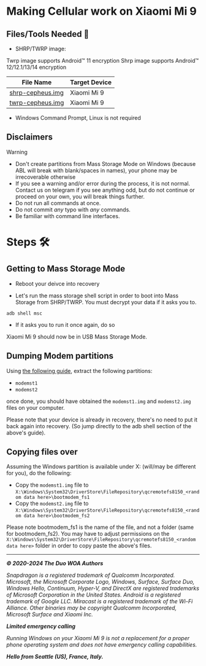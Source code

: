 # Making Cellular work on Xiaomi Mi 9

## Files/Tools Needed 📃

- SHRP/TWRP image:

Twrp image supports Android™ 11 encryption
Shrp image supports Android™ 12/12.1/13/14 encryption

| File Name                                       | Target Device         |
|-------------------------------------------------|-----------------------|
| [shrp-cepheus.img](https://github.com/woacepheus/Port-Windows-11-XiaoMI-9/releases/download/recoveries/shrp-recovery.img) | Xiaomi Mi 9 |
| [twrp-cepheus.img](https://github.com/woacepheus/Port-Windows-11-XiaoMI-9/releases/download/recoveries/twrp-cepheus.img) | Xiaomi Mi 9 |

- Windows Command Prompt, Linux is not required

## Disclaimers

> [!WARNING]
> - Don't create partitions from Mass Storage Mode on Windows (because ABL will break with blank/spaces in names), your phone may be irrecoverable otherwise
> - If you see a warning and/or error during the process, it is not normal. Contact us on telegram if you see anything odd, but do not continue or proceed on your own, you will break things further.
> - Do not run all commands at once.
> - Do not commit *any* typo with *any* commands.
> - Be familiar with command line interfaces.

# Steps 🛠️

## Getting to Mass Storage Mode

- Reboot your deivce into recovery

- Let's run the mass storage shell script in order to boot into Mass Storage from SHRP/TWRP. You must decrypt your data if it asks you to.

```batch
adb shell msc
```

- If it asks you to run it once again, do so

Xiaomi Mi 9 should now be in USB Mass Storage Mode.

## Dumping Modem partitions

Using [the following guide](/Other/ExtractingPartitions.md), extract the following partitions:

- ```modemst1```
- ```modemst2```

once done, you should have obtained the ```modemst1.img``` and ```modemst2.img``` files on your computer.

Please note that your device is already in recovery, there's no need to put it back again into recovery. (So jump directly to the adb shell section of the above's guide).

## Copying files over

Assuming the Windows partition is available under X: (will/may be different for you), do the following:

- Copy the ```modemst1.img``` file to ```X:\Windows\System32\DriverStore\FileRepository\qcremotefs8150_<random data here>\bootmodem_fs1```
- Copy the ```modemst2.img``` file to ```X:\Windows\System32\DriverStore\FileRepository\qcremotefs8150_<random data here>\bootmodem_fs2```

Please note bootmodem_fs1 is the name of the file, and not a folder (same for bootmodem_fs2).
You may have to adjust permissions on the ```X:\Windows\System32\DriverStore\FileRepository\qcremotefs8150_<random data here>``` folder in order to copy paste the above's files.

---

_**© 2020-2024 The Duo WOA Authors**_

_Snapdragon is a registered trademark of Qualcomm Incorporated. Microsoft, the Microsoft Corporate Logo, Windows, Surface, Surface Duo, Windows Hello, Continuum, Hyper-V, and DirectX are registered trademarks of Microsoft Corporation in the United States. Android is a registered trademark of Google LLC. Miracast is a registered trademark of the Wi-Fi Alliance. Other binaries may be copyright Qualcomm Incorporated, Microsoft Surface and Xiaomi Inc._

_**Limited emergency calling**_

_Running Windows on your Xiaomi Mi 9 is not a replacement for a proper phone operating system and does not have emergency calling capabilities._

_**Hello from Seattle (US), France, Italy.**_